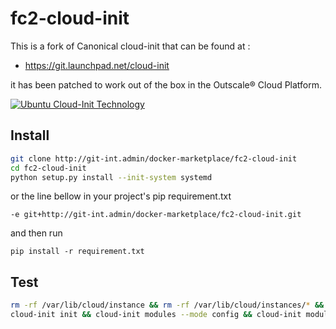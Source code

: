 fc2-cloud-init
==============


This is a fork of Canonical cloud-init that can be found at :

  - https://git.launchpad.net/cloud-init

it has been patched to work out of the box in the Outscale® Cloud Platform.

[![Ubuntu Cloud-Init Technology](http://git-int.admin/docker-marketplace/fc2-cloud-init/raw/master/img/video.png)](https://www.youtube.com/watch?v=-zL3BdbKyGY)

## Install

```bash
git clone http://git-int.admin/docker-marketplace/fc2-cloud-init
cd fc2-cloud-init
python setup.py install --init-system systemd
```

or the line bellow in your project's pip requirement.txt

```
-e git+http://git-int.admin/docker-marketplace/fc2-cloud-init.git
```

and then run

```
pip install -r requirement.txt
``` 

## Test


```bash
rm -rf /var/lib/cloud/instance && rm -rf /var/lib/cloud/instances/* && rm -rf /var/lib/cloud/sem/*
cloud-init init && cloud-init modules --mode config && cloud-init modules --mode final
```

